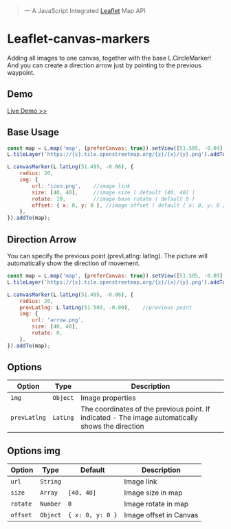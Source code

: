> 一 A JavaScript Integrated [Leaflet](https://github.com/Leaflet/Leaflet) Map API

# Leaflet-canvas-markers
Adding all images to one canvas, together with the base L.CircleMarker!
And you can create a direction arrow just by pointing to the previous waypoint.

## Demo
[Live Demo >>](https://lipton-ice-tea.github.io/leaflet-canvas-markers/)
## Base Usage
```javascript
const map = L.map('map', {preferCanvas: true}).setView([51.505, -0.09], 13);
L.tileLayer('https://{s}.tile.openstreetmap.org/{z}/{x}/{y}.png').addTo(map);

L.canvasMarker(L.latLng(51.495, -0.06), {
    radius: 20,
    img: {
        url: 'icon.png',    //image link
        size: [40, 40],     //image size ( default [40, 40] )
        rotate: 10,         //image base rotate ( default 0 )
        offset: { x: 0, y: 0 }, //image offset ( default { x: 0, y: 0 } )
    },
}).addTo(map);
```
## Direction Arrow
You can specify the previous point (prevLatlng: latlng). The picture will automatically show the direction of movement.
```javascript
const map = L.map('map', {preferCanvas: true}).setView([51.505, -0.09], 13);
L.tileLayer('https://{s}.tile.openstreetmap.org/{z}/{x}/{y}.png').addTo(map);

L.canvasMarker(L.latLng(51.495, -0.06), {
    radius: 20,
    prevLatlng: L.latLng(51.503, -0.09),    //previous point
    img: {
        url: 'arrow.png',
        size: [40, 40],
        rotate: 0,
    },
}).addTo(map);
```

## Options
| Option | Type | Description |
| --- | --- | --- |
| `img` | `Object` | Image properties |
| `prevLatlng` | `LatLng` | The coordinates of the previous point. If indicated - The image automatically shows the direction |

## Options img
| Option | Type | Default | Description |
| --- | --- | --- | --- |
| `url` | `String` |     | Image link |
| `size` | `Array` | `[40, 40]` | Image size in map |
| `rotate` | `Number` | `0` | Image rotate in map |
| `offset` | `Object` | `{ x: 0, y: 0 }` | Image offset in Canvas |